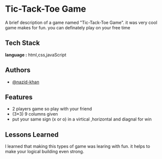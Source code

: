
# Tic-Tack-Toe Game

A brief description of a game named "Tic-Tack-Toe Game".
it was very cool game makes for fun.
you can definately play on your free time


## Tech Stack

**language :** html,css,javaScript




## Authors

- [@nazid-khan](https://github.com/nazid-khan)


## Features
- 2 players game so play with your friend
- (3*3) 9 columns given
- put your same sign (x or o) in a virtical ,horizontal and diagnal for win 



## Lessons Learned

I learned that making this types of game was learing with fun.
it helps to make your logical building even strong.
